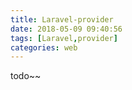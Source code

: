 ```yaml
---
title: Laravel-provider
date: 2018-05-09 09:40:56
tags: [Laravel,provider]
categories: web
---
```

todo~~